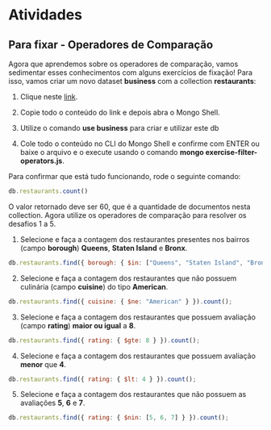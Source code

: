 # Atividades

## Para fixar - Operadores de Comparação

Agora que aprendemos sobre os operadores de comparação, vamos sedimentar esses conhecimentos com alguns exercícios de fixação! Para isso, vamos criar um novo dataset **business** com a collection **restaurants**:

1. Clique neste [link](https://s3.us-east-2.amazonaws.com/assets.app.betrybe.com/back-end/mongodb/exercise-filter-operators-e8e55183a5af1418a8f0d355ad895d13.js).

2. Copie todo o conteúdo do link e depois abra o Mongo Shell.

3. Utilize o comando **use business** para criar e utilizar este db

4. Cole todo o conteúdo no CLI do Mongo Shell e confirme com ENTER ou baixe o arquivo e o execute usando o comando **mongo exercise-filter-operators.js**.

Para confirmar que está tudo funcionando, rode o seguinte comando:

```javascript
db.restaurants.count()
```

O valor retornado deve ser 60, que é a quantidade de documentos nesta collection. Agora utilize os operadores de comparação para resolver os desafios 1 a 5.

1. Selecione e faça a contagem dos restaurantes presentes nos bairros (campo **borough**) **Queens**, **Staten Island** e **Bronx**.

```javascript
db.restaurants.find({ borough: { $in: ["Queens", "Staten Island", "Bronx"] } }).count();
```

2. Selecione e faça a contagem dos restaurantes que não possuem culinária (campo **cuisine**) do tipo **American**.

```javascript
db.restaurants.find({ cuisine: { $ne: "American" } }).count();
```

3. Selecione e faça a contagem dos restaurantes que possuem avaliação (campo **rating**) **maior ou igual** a **8**.

```javascript
db.restaurants.find({ rating: { $gte: 8 } }).count();
```

4. Selecione e faça a contagem dos restaurantes que possuem avaliação **menor** que **4**.

```javascript
db.restaurants.find({ rating: { $lt: 4 } }).count();
```

5. Selecione e faça a contagem dos restaurantes que não possuem as avaliações **5**, **6** e **7**.

```javascript
db.restaurants.find({ rating: { $nin: [5, 6, 7] } }).count();
```
